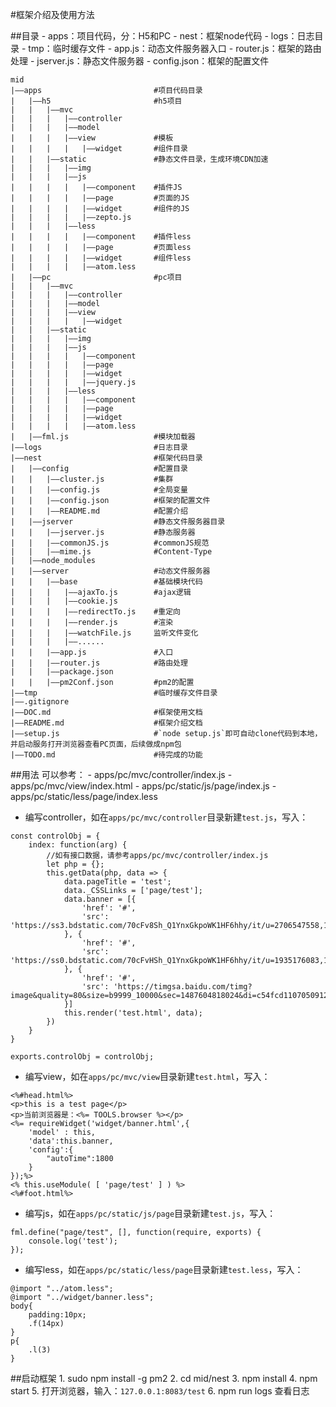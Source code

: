 #框架介绍及使用方法

##目录
	- apps：项目代码，分：H5和PC
	- nest：框架node代码
	- logs：日志目录
	- tmp：临时缓存文件
	- app.js：动态文件服务器入口
	- router.js：框架的路由处理
	- jserver.js：静态文件服务器
	- config.json：框架的配置文件

```
mid
|——apps							#项目代码目录
|	|——h5 						#h5项目
|	|	|——mvc
|	|	|	|——controller
|	|	|	|——model
|	|	|	|——view  			#模板
|	|	|	|	|——widget  		#组件目录
|	|	|——static				#静态文件目录，生成环境CDN加速
|	|	|	|——img 				
|	|	|	|——js
|	|	|	|	|——component	#插件JS
|	|	|	|	|——page			#页面的JS
|	|	|	|	|——widget		#组件的JS
|	|	|	|	|——zepto.js
|	|	|	|——less
|	|	|	|	|——component	#插件less
|	|	|	|	|——page			#页面less
|	|	|	|	|——widget		#组件less
|	|	|	|	|——atom.less
|	|——pc						#pc项目
|	|	|——mvc
|	|	|	|——controller
|	|	|	|——model
|	|	|	|——view
|	|	|	|	|——widget
|	|	|——static
|	|	|	|——img
|	|	|	|——js
|	|	|	|	|——component
|	|	|	|	|——page
|	|	|	|	|——widget
|	|	|	|	|——jquery.js
|	|	|	|——less
|	|	|	|	|——component
|	|	|	|	|——page
|	|	|	|	|——widget
|	|	|	|	|——atom.less
|	|——fml.js 					#模块加载器
|——logs							#日志目录
|——nest							#框架代码目录
|	|——config					#配置目录
|	|	|——cluster.js  			#集群
|	|	|——config.js  			#全局变量
|	|	|——config.json  		#框架的配置文件
|	|	|——README.md 			#配置介绍
|	|——jserver					#静态文件服务器目录
|	|	|——jserver.js 			#静态服务器
|	|	|——commonJS.js 			#commonJS规范
|	|	|——mime.js 				#Content-Type
|	|——node_modules				
|	|——server					#动态文件服务器	
|	|	|——base 				#基础模块代码		
|	|	|	|——ajaxTo.js 		#ajax逻辑
|	|	|	|——cookie.js 		
|	|	|	|——redirectTo.js 	#重定向
|	|	|	|——render.js 		#渲染
|	|	|	|——watchFile.js 	监听文件变化
|	|	|	|——......
|	|	|——app.js 				#入口
|	|	|——router.js 			#路由处理
|	|	|——package.json 		
|	|	|——pm2Conf.json 		#pm2的配置
|——tmp							#临时缓存文件目录
|——.gitignore					
|——DOC.md 						#框架使用文档
|——README.md 					#框架介绍文档	
|——setup.js 					#`node setup.js`即可自动clone代码到本地，并启动服务打开浏览器查看PC页面，后续做成npm包
|——TODO.md						#待完成的功能				
```

##用法
	可以参考：
		- apps/pc/mvc/controller/index.js
		- apps/pc/mvc/view/index.html
		- apps/pc/static/js/page/index.js
		- apps/pc/static/less/page/index.less

* 编写controller，如在`apps/pc/mvc/controller`目录新建`test.js`，写入：
```
const controlObj = {
	index: function(arg) {
		//如有接口数据，请参考apps/pc/mvc/controller/index.js
		let php = {};
		this.getData(php, data => {
			data.pageTitle = 'test';
			data._CSSLinks = ['page/test'];
			data.banner = [{
				'href': '#',
				'src': 'https://ss3.bdstatic.com/70cFv8Sh_Q1YnxGkpoWK1HF6hhy/it/u=2706547558,1569356033&fm=23&gp=0.jpg'
			}, {
				'href': '#',
				'src': 'https://ss0.bdstatic.com/70cFvHSh_Q1YnxGkpoWK1HF6hhy/it/u=1935176083,1386170183&fm=23&gp=0.jpg'
			}, {
				'href': '#',
				'src': 'https://timgsa.baidu.com/timg?image&quality=80&size=b9999_10000&sec=1487604818024&di=c54fcd1107050912969a2ddc60a73c0c&imgtype=0&src=http%3A%2F%2Fmmbiz.qpic.cn%2Fmmbiz%2FwgYCDpsjxWebKs1iaJrO2tH6Cd7fiaia26BuX1bTzkh6IxJRzBw6hUQ03pxZwjU8AFNJKPsYXDnFGRLYRFYzT7tLQ%2F0'
			}]
			this.render('test.html', data);
		})
	}
}

exports.controlObj = controlObj;
```
* 编写view，如在`apps/pc/mvc/view`目录新建`test.html`，写入：
```
<%#head.html%>
<p>this is a test page</p>
<p>当前浏览器是：<%= TOOLS.browser %></p>
<%= requireWidget('widget/banner.html',{
	'model' : this,
	'data':this.banner,
	'config':{
		"autoTime":1800
	}
});%>
<% this.useModule( [ 'page/test' ] ) %>
<%#foot.html%>
```
* 编写js，如在`apps/pc/static/js/page`目录新建`test.js`，写入：
```
fml.define("page/test", [], function(require, exports) {
	console.log('test');
});
```
* 编写less，如在`apps/pc/static/less/page`目录新建`test.less`，写入：
```
@import "../atom.less";
@import "../widget/banner.less";
body{
	padding:10px;
	.f(14px)
}
p{
	.l(3)
}

```


##启动框架
	1. sudo npm install -g pm2
	2. cd mid/nest
	3. npm install
	4. npm start
	5. 打开浏览器，输入：`127.0.0.1:8083/test`
	6. npm run logs 查看日志


